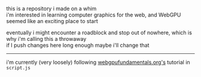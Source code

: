 this is a repository i made on a whim \
i'm interested in learning computer graphics for the web, and WebGPU seemed like an exciting place to start

eventually i might encounter a roadblock and stop out of nowhere, which is why i'm calling this a throwaway \
if I push changes here long enough maybe i'll change that

---

i'm currently (very loosely) following [webgpufundamentals.org's](https://webgpufundamentals.org) tutorial in `script.js`